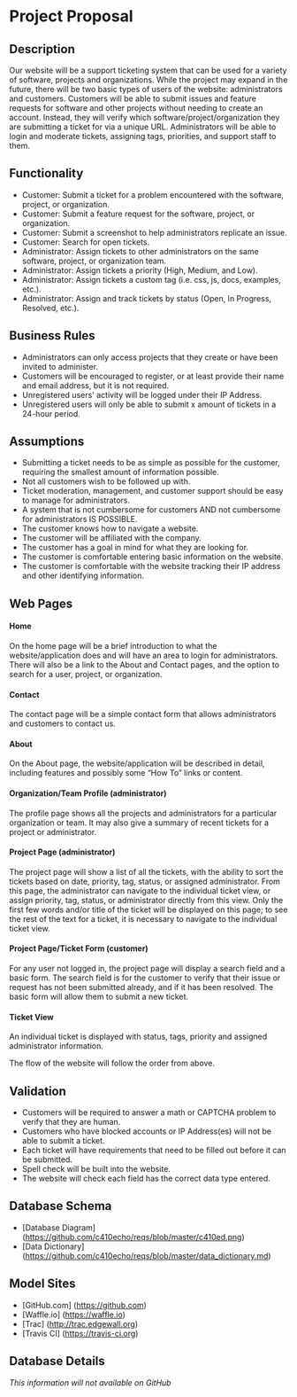 # Project Proposal
## Description
Our website will be a support ticketing system that can be used for a variety of software, projects and organizations. While the project may expand in the future, there will be two basic types of users of the website: administrators and customers. Customers will be able to submit issues and feature requests for software and other projects without needing to create an account. Instead, they will verify which software/project/organization they are submitting a ticket for via a unique URL. Administrators will be able to login and moderate tickets, assigning tags, priorities, and support staff to them.

## Functionality
- Customer: Submit a ticket for a problem encountered with the software, project, or organization.
- Customer: Submit a feature request for the software, project, or organization.
- Customer: Submit a screenshot to help administrators replicate an issue.
- Customer: Search for open tickets.
- Administrator: Assign tickets to other administrators on the same software, project, or organization team.
- Administrator: Assign tickets a priority (High, Medium, and Low).
- Administrator: Assign tickets a custom tag (i.e. css, js, docs, examples, etc.).
- Administrator: Assign and track tickets by status (Open, In Progress, Resolved, etc.).

## Business Rules
- Administrators can only access projects that they create or have been invited to administer.
- Customers will be encouraged to register, or at least provide their name and email address, but it is not required.
- Unregistered users' activity will be logged under their IP Address.
- Unregistered users will only be able to submit x amount of tickets in a 24-hour period.

## Assumptions
- Submitting a ticket needs to be as simple as possible for the customer, requiring the smallest amount of information possible.
- Not all customers wish to be followed up with.
- Ticket moderation, management, and customer support should be easy to manage for administrators.
- A system that is not cumbersome for customers AND not cumbersome for administrators IS POSSIBLE.
- The customer knows how to navigate a website.
- The customer will be affiliated with the company.
- The customer has a goal in mind for what they are looking for.
- The customer is comfortable entering basic information on the website.
- The customer is comfortable with the website tracking their IP address and other identifying information.

## Web Pages

#### Home
On the home page will be a brief introduction to what the website/application does and will have an area to login for administrators. There will also be a link to the About and Contact pages, and the option to search for a user, project, or organization.

#### Contact
The contact page will be a simple contact form that allows administrators and customers to contact us.

#### About
On the About page, the website/application will be described in detail, including features and possibly some “How To” links or content.

#### Organization/Team Profile (administrator)
The profile page shows all the projects and administrators for a particular organization or team. It may also give a summary of recent tickets for a project or administrator.

#### Project Page (administrator)
The project page will show a list of all the tickets, with the ability to sort the tickets based on date, priority, tag, status, or assigned administrator. From this page, the administrator can navigate to the individual ticket view, or assign priority, tag, status, or administrator directly from this view. Only the first few words and/or title of the ticket will be displayed on this page; to see the rest of the text for a ticket, it is necessary to navigate to the individual ticket view.

#### Project Page/Ticket Form (customer)
For any user not logged in, the project page will display a search field and a basic form. The search field is for the customer to verify that their issue or request has not been submitted already, and if it has been resolved. The basic form will allow them to submit a new ticket.

#### Ticket View
An individual ticket is displayed with status, tags, priority and assigned administrator information.

The flow of the website will follow the order from above.

## Validation
- Customers will be required to answer a math or CAPTCHA problem to verify that they are human.
- Customers who have blocked accounts or IP Address(es) will not be able to submit a ticket.
- Each ticket will have requirements that need to be filled out before it can be submitted.
- Spell check will be built into the website.
- The website will check each field has the correct data type entered.

## Database Schema
- [Database Diagram] (https://github.com/c410echo/reqs/blob/master/c410ed.png)
- [Data Dictionary] (https://github.com/c410echo/reqs/blob/master/data_dictionary.md)

## Model Sites
- [GitHub.com] (https://github.com)
- [Waffle.io] (https://waffle.io)
- [Trac] (http://trac.edgewall.org)
- [Travis CI] (https://travis-ci.org)

## Database Details
_This information will not available on GitHub_
